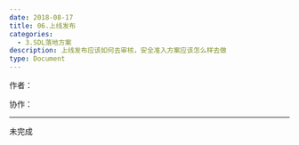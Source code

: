 ```yaml
---
date: 2018-08-17
title: 06.上线发布
categories:
  - 3.SDL落地方案
description: 上线发布应该如何去审核，安全准入方案应该怎么样去做
type: Document
---
```


作者：

协作：

----

未完成
